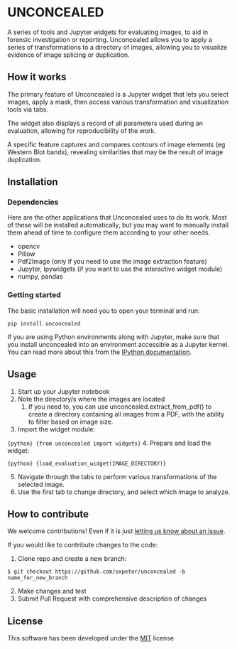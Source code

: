 # UNCONCEALED
A series of tools and Jupyter widgets for evaluating images,
to aid in forensic investigation or reporting. 
Unconcealed allows you to apply a series of transformations to 
a directory of images, allowing you to visualize evidence of 
image splicing or duplication.

## How it works
The primary feature of Unconcealed is a Jupyter widget that 
lets you select images, apply a mask, then access various
transformation and visualization tools via tabs. 

The widget also displays a record of all parameters used 
during an evaluation, allowing for reproducibility of the
work.

A specific feature captures and compares contours of image
elements (eg Western Blot bands), revealing similarities 
that may be the result of image duplication.

## Installation

### Dependencies 
Here are the other applications that Unconcealed uses to do 
its work. Most of these will be installed automatically, but 
you may want to manually install them ahead of time to 
configure them according to your other needs.
* opencv
* Pillow
* Pdf2Image (only if you need to use the image extraction feature)
* Jupyter, Ipywidgets (if you want to use the interactive widget module)
* numpy, pandas

### Getting started
The basic installation will need you to open your terminal and 
run:

`pip install unconcealed`

If you are using Python environments along with Jupyter, 
make sure that you install unconcealed into an environment 
accessible as a Jupyter kernel. You can read more about 
this from the [IPython documentation](https://ipython.readthedocs.io/en/stable/install/kernel_install.html#kernels-for-different-environments).


## Usage
1. Start up your Jupyter notebook
2. Note the directory/s where the images are located
    1. If you need to, you can use unconcealed.extract_from_pdf() to create a directory containing all images from a PDF, with the ability to filter based on image size.
3. Import the widget module:

```{python} {from unconcealed import widgets}```
4. Prepare and load the widget:

```{python} {load_evaluation_widget(IMAGE_DIRECTORY)}```

5. Navigate through the tabs to perform various transformations of the selected image. 
6. Use the first tab to change directory, and select which image to analyze.

## How to contribute
We welcome contributions! Even if it is just 
[letting us know about an issue](https://github.com/oxpeter/unconcealed/issues). 

If you would like to contribute changes to the code:

1. Clone repo and create a new branch: 
   
`$ git checkout https://github.com/oxpeter/unconcealed -b name_for_new_branch`

2. Make changes and test
3. Submit Pull Request with comprehensive description of changes

## License
This software has been developed under the [MIT](./LICENSE) license